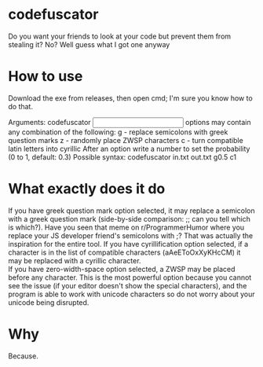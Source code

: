 # codefuscator
Do you want your friends to look at your code but prevent them from stealing it? No? Well guess what I got one anyway

# How to use
Download the exe from releases, then open cmd; I'm sure you know how to do that.

Arguments: codefuscator <input file> <output file> <options>
options may contain any combination of the following:
g - replace semicolons with greek question marks
z - randomly place ZWSP characters
c - turn compatible latin letters into cyrillic
After an option write a number to set the probability (0 to 1, default: 0.3)
Possible syntax: codefuscator in.txt out.txt g0.5 c1

# What exactly does it do
If you have greek question mark option selected, it may replace a semicolon with a greek question mark (side-by-side comparison: ;; can you tell which is which?). Have you seen that meme on r/ProgrammerHumor where you replace your JS developer friend's semicolons with ;? That was actually the inspiration for the entire tool. 
If you have cyrillification option selected, if a character is in the list of compatible characters (aAeEToOxXyKHcCM) it may be replaced with a cyrillic character.  
If you have zero-width-space option selected, a ZWSP may be placed before any character. This is the most powerful option because you cannot see the issue (if your editor doesn't show the special characters), and the program is able to work with unicode characters so do not worry about your unicode being disrupted.

# Why
Because.
